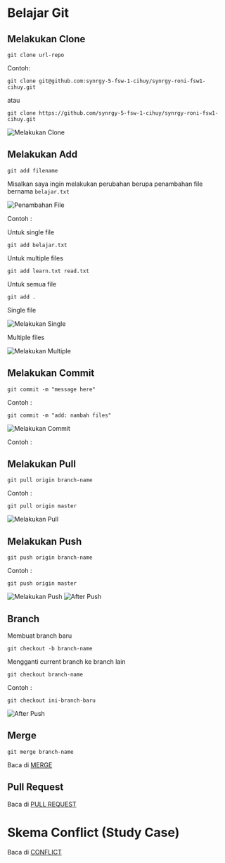 # Belajar Git

## Melakukan Clone

```
git clone url-repo
```

Contoh:

```
git clone git@github.com:synrgy-5-fsw-1-cihuy/synrgy-roni-fsw1-cihuy.git
```

atau

```
git clone https://github.com/synrgy-5-fsw-1-cihuy/synrgy-roni-fsw1-cihuy.git
```

![Melakukan Clone](./img/git_clone.png)

## Melakukan Add

```
git add filename
```

Misalkan saya ingin melakukan perubahan berupa penambahan file bernama `belajar.txt`

![Penambahan File](./img/perubahan.png)

Contoh :

Untuk single file

```
git add belajar.txt
```

Untuk multiple files

```
git add learn.txt read.txt
```

Untuk semua file

```
git add .
```

Single file

![Melakukan Single](./img/git_add.png)

Multiple files

![Melakukan Multiple](./img/git_add_multiple.png)

## Melakukan Commit

```
git commit -m "message here"
```

Contoh :

```
git commit -m "add: nambah files"
```

![Melakukan Commit](./img/git_commit.png)

Contoh :

## Melakukan Pull

```
git pull origin branch-name
```

Contoh :

```
git pull origin master
```

![Melakukan Pull](./img/git_pull.png)

## Melakukan Push

```
git push origin branch-name
```

Contoh :

```
git push origin master
```

![Melakukan Push](./img/git_push.png)
![After Push](./img/git_after_push.png)

## Branch

Membuat branch baru

```
git checkout -b branch-name
```

Mengganti current branch ke branch lain

```
git checkout branch-name
```

Contoh :

```
git checkout ini-branch-baru
```

![After Push](./img/git_branch.png)

## Merge

```
git merge branch-name
```

Baca di [MERGE](./MERGE.md)

## Pull Request

Baca di [PULL REQUEST](./PULL_REQUEST.md)

# Skema Conflict (Study Case)

Baca di [CONFLICT](./CONFLICT.md)
